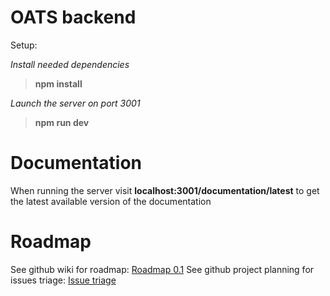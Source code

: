 # OATS backend

Setup:

*Install needed dependencies*
> **npm install**

*Launch the server on port 3001*

> **npm run dev**

# Documentation

When running the server visit **localhost:3001/documentation/latest** to get the latest available version of the documentation

# Roadmap

See github wiki for roadmap: [Roadmap 0.1](https://github.com/BTiers/Oats/wiki/RoadMap-0.1)
See github project planning for issues triage: [Issue triage](https://github.com/BTiers/Oats/projects/1)